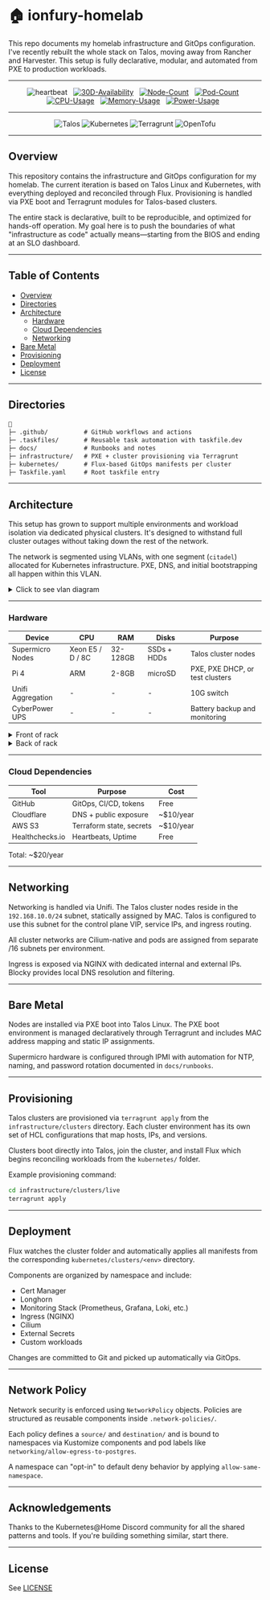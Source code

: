 # 🏠 ionfury-homelab

This repo documents my homelab infrastructure and GitOps configuration. I've recently rebuilt the whole stack on Talos, moving away from Rancher and Harvester. This setup is fully declarative, modular, and automated from PXE to production workloads.

---

<div align="center">

![heartbeat](https://img.shields.io/badge/dynamic/json?color=brightgreen&label=heartbeat&query=%24.status&url=https%3A%2F%2Fhealthchecks.io%2Fbadge%2Fb4308338-139b-4907-bee3-37c2da%2FiS3vfgkr-2.json&style=flat-square&logo=kubernetes&logoColor=white)&nbsp;&nbsp;
[![30D-Availability](https://img.shields.io/endpoint?url=https%3A%2F%2Fstats.tomnowak.work%2Fquery%3Fformat%3Dendpoint%26metric%3Dapiserver_availability_30d&style=flat-square&label=Availability)](https://github.com/kashalls/kromgo/)&nbsp;&nbsp;
[![Node-Count](https://img.shields.io/endpoint?url=https%3A%2F%2Fstats.tomnowak.work%2Fquery%3Fformat%3Dendpoint%26metric%3Dcluster_node_count&style=flat-square&label=Nodes)](https://github.com/kashalls/kromgo/)&nbsp;&nbsp;
[![Pod-Count](https://img.shields.io/endpoint?url=https%3A%2F%2Fstats.tomnowak.work%2Fquery%3Fformat%3Dendpoint%26metric%3Dcluster_pod_count&style=flat-square&label=Pods)](https://github.com/kashalls/kromgo/)&nbsp;&nbsp;
[![CPU-Usage](https://img.shields.io/endpoint?url=https%3A%2F%2Fstats.tomnowak.work%2Fquery%3Fformat%3Dendpoint%26metric%3Dcluster_cpu_usage&style=flat-square&label=CPU)](https://github.com/kashalls/kromgo/)&nbsp;&nbsp;
[![Memory-Usage](https://img.shields.io/endpoint?url=https%3A%2F%2Fstats.tomnowak.work%2Fquery%3Fformat%3Dendpoint%26metric%3Dcluster_memory_usage&style=flat-square&label=Memory)](https://github.com/kashalls/kromgo/)&nbsp;&nbsp;
[![Power-Usage](https://img.shields.io/endpoint?url=https%3A%2F%2Fstats.tomnowak.work%2Fquery%3Fformat%3Dendpoint%26metric%3Dcluster_power_usage&style=flat-square&label=Power)](https://github.com/kashalls/kromgo/)&nbsp;&nbsp;

</div>

---

<div align="center">

![Talos](https://img.shields.io/badge/Talos-1.10.4-blue?logo=kubernetes&style=for-the-badge)
![Kubernetes](https://img.shields.io/badge/Kubernetes-1.33.0-blue?logo=kubernetes&style=for-the-badge)
![Terragrunt](https://img.shields.io/badge/Terragrunt-0.81.5-blue?logo=terraform&style=for-the-badge)
![OpenTofu](https://img.shields.io/badge/OpenTofu-1.8.9-blue?logo=terraform&style=for-the-badge)

</div>

---

## Overview

This repository contains the infrastructure and GitOps configuration for my homelab. The current iteration is based on Talos Linux and Kubernetes, with everything deployed and reconciled through Flux. Provisioning is handled via PXE boot and Terragrunt modules for Talos-based clusters.

The entire stack is declarative, built to be reproducible, and optimized for hands-off operation. My goal here is to push the boundaries of what "infrastructure as code" actually means—starting from the BIOS and ending at an SLO dashboard.

---

## Table of Contents

- [Overview](#overview)
- [Directories](#directories)
- [Architecture](#architecture)
  - [Hardware](#hardware)
  - [Cloud Dependencies](#cloud-dependencies)
  - [Networking](#networking)
- [Bare Metal](#bare-metal)
- [Provisioning](#provisioning)
- [Deployment](#deployment)
- [License](#license)

---

## Directories

```
📁
├─ .github/          # GitHub workflows and actions
├─ .taskfiles/       # Reusable task automation with taskfile.dev
├─ docs/             # Runbooks and notes
├─ infrastructure/   # PXE + cluster provisioning via Terragrunt
├─ kubernetes/       # Flux-based GitOps manifests per cluster
├─ Taskfile.yaml     # Root taskfile entry
```

---

## Architecture

This setup has grown to support multiple environments and workload isolation via dedicated physical clusters. It's designed to withstand full cluster outages without taking down the rest of the network.

The network is segmented using VLANs, with one segment (`citadel`) allocated for Kubernetes infrastructure. PXE, DNS, and initial bootstrapping all happen within this VLAN.

<details>
  <summary>Click to see vlan diagram</summary>
  <img src="https://raw.githubusercontent.com/ionfury/homelab/main/docs/images/home-network-firewall.png" align="center" alt="firewall"/>
</details>

---

### Hardware

| Device | CPU | RAM | Disks | Purpose |
|--------|-----|-----|-------|---------|
| Supermicro Nodes | Xeon E5 / D / 8C | 32-128GB | SSDs + HDDs | Talos cluster nodes |
| Pi 4 | ARM | 2-8GB | microSD | PXE, PXE DHCP, or test clusters |
| Unifi Aggregation | - | - | - | 10G switch |
| CyberPower UPS | - | - | - | Battery backup and monitoring |

<details>
  <summary>Front of rack</summary>
  <img src="https://raw.githubusercontent.com/ionfury/homelab/main/docs/images/rack-front.jpg" align="center" alt="rack-front"/>
</details>

<details>
  <summary>Back of rack</summary>
  <img src="https://raw.githubusercontent.com/ionfury/homelab/main/docs/images/rack-front.jpg" align="center" alt="rack-back"/>
</details>

---

### Cloud Dependencies

| Tool       | Purpose                     | Cost        |
|------------|-----------------------------|-------------|
| GitHub     | GitOps, CI/CD, tokens       | Free        |
| Cloudflare | DNS + public exposure       | ~$10/year   |
| AWS S3     | Terraform state, secrets    | ~$10/year   |
| Healthchecks.io | Heartbeats, Uptime    | Free        |

Total: ~$20/year

---


## Networking

Networking is handled via Unifi. The Talos cluster nodes reside in the `192.168.10.0/24` subnet, statically assigned by MAC. Talos is configured to use this subnet for the control plane VIP, service IPs, and ingress routing.

All cluster networks are Cilium-native and pods are assigned from separate /16 subnets per environment.

Ingress is exposed via NGINX with dedicated internal and external IPs. Blocky provides local DNS resolution and filtering.

---

## Bare Metal

Nodes are installed via PXE boot into Talos Linux. The PXE boot environment is managed declaratively through Terragrunt and includes MAC address mapping and static IP assignments.

Supermicro hardware is configured through IPMI with automation for NTP, naming, and password rotation documented in `docs/runbooks`.

---

## Provisioning

Talos clusters are provisioned via `terragrunt apply` from the `infrastructure/clusters` directory. Each cluster environment has its own set of HCL configurations that map hosts, IPs, and versions.

Clusters boot directly into Talos, join the cluster, and install Flux which begins reconciling workloads from the `kubernetes/` folder.

Example provisioning command:

```sh
cd infrastructure/clusters/live
terragrunt apply
```

---

## Deployment

Flux watches the cluster folder and automatically applies all manifests from the corresponding `kubernetes/clusters/<env>` directory.

Components are organized by namespace and include:

- Cert Manager
- Longhorn
- Monitoring Stack (Prometheus, Grafana, Loki, etc.)
- Ingress (NGINX)
- Cilium
- External Secrets
- Custom workloads

Changes are committed to Git and picked up automatically via GitOps.

---

## Network Policy

Network security is enforced using `NetworkPolicy` objects. Policies are structured as reusable components inside `.network-policies/`.

Each policy defines a `source/` and `destination/` and is bound to namespaces via Kustomize components and pod labels like `networking/allow-egress-to-postgres`.

A namespace can "opt-in" to default deny behavior by applying `allow-same-namespace`.

---

## Acknowledgements

Thanks to the Kubernetes@Home Discord community for all the shared patterns and tools. If you're building something similar, start there.

---

## License

See [LICENSE](./LICENSE)
